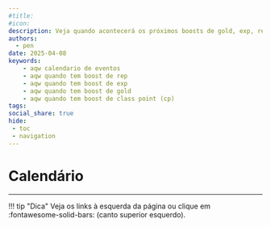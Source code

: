 ```yaml
---
#title:
#icon:
description: Veja quando acontecerá os próximos boosts de gold, exp, rep, no Adventure Quest Worlds.
authors:
  - pen
date: 2025-04-08
keywords:
    - aqw calendario de eventos
    - aqw quando tem boost de rep
    - aqw quando tem boost de exp
    - aqw quando tem boost de gold
    - aqw quando tem boost de class point (cp)
tags:
social_share: true
hide:
 - toc
 - navigation
---
```

# Calendário
---

!!! tip "Dica"
    Veja os links à esquerda da página ou clique em :fontawesome-solid-bars: (canto superior esquerdo).

<div id='calendar'></div>

<script>
  document.addEventListener('DOMContentLoaded', function () {
    var calendarEl = document.getElementById('calendar');
    var calendar = new FullCalendar.Calendar(calendarEl, {
                    initialView: 'listWeek',
                    locale: 'pt',
                    headerToolbar: {
                        left: 'prev,next today',
                        center: 'title',
                        right: 'multiMonthYear,dayGridMonth,listWeek,timeGridDay'
                    },
                    views: {
                        listWeek: {
                            buttonText: 'Lista'
                        },
                        dayGridMonth: {
                            buttonText: 'Mês'
                        },
                        timeGridDay: {
                            buttonText: 'Dia'
                        },
                        multiMonthYear: {
                            buttonText: 'Ano'
                        }
                    },                    
                    fixedWeekCount: false,
                    contentHeight: 'auto',
                    editable: false,
                    eventLimit: true,
                    eventSources: [
                      {
                        url: '../assets/calendar/aqw.json',
                        failure: () => alert('Falha ao carregar aqw.json')
                      }
                    ]
    });
    calendar.render();
  });
</script>
